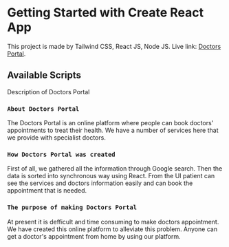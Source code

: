 # Getting Started with Create React App

This project is made by Tailwind CSS, React JS, Node JS. Live link: [Doctors Portal](https://doctors-portal-725f2.web.app/).

## Available Scripts

Description of Doctors Portal

### `About Doctors Portal`

The Doctors Portal is an online platform where people can book doctors' appointments to treat their health. We have a number of services here that we provide with specialist doctors.

### `How Doctors Portal was created`

First of all, we gathered all the information through Google search. Then the data is sorted into synchronous way using React. From the UI patient can see the services and doctors information easily and can book the appointment that is needed.


### `The purpose of making Doctors Portal`

At present it is defficult and time consuming to make doctors appointment. We have created this online platform to alleviate this problem. Anyone can get a doctor's appointment from home by using our platform.
